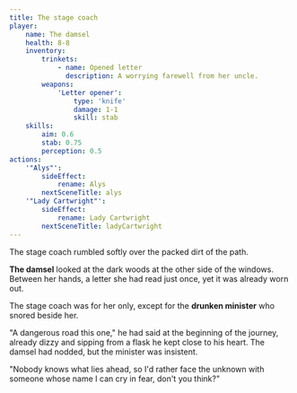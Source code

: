 ```yaml
---
title: The stage coach
player:
    name: The damsel
    health: 8-8
    inventory:
        trinkets:
            - name: Opened letter
              description: A worrying farewell from her uncle.
        weapons:
            'Letter opener':
                type: 'knife'
                damage: 1-1
                skill: stab
    skills:
        aim: 0.6
        stab: 0.75
        perception: 0.5
actions:
    '"Alys"':
        sideEffect:
            rename: Alys
        nextSceneTitle: alys
    '"Lady Cartwright"':
        sideEffect:
            rename: Lady Cartwright
        nextSceneTitle: ladyCartwright
---
```


The stage coach rumbled softly over the packed dirt of the path.

**The damsel** looked at the dark woods at the other side of the windows. Between her hands, a letter she had read just once, yet it was already worn out.

The stage coach was for her only, except for the **drunken minister** who snored beside her.

"A dangerous road this one," he had said at the beginning of the journey, already dizzy and sipping from a flask he kept close to his heart. The damsel had nodded, but the minister was insistent.

"Nobody knows what lies ahead, so I'd rather face the unknown with someone whose name I can cry in fear, don't you think?"
